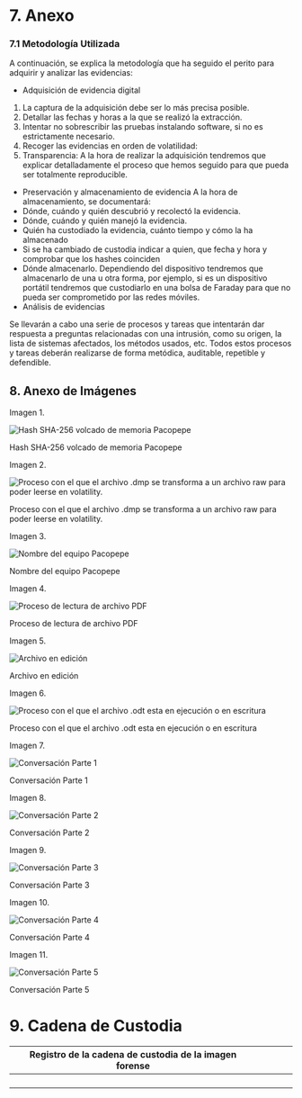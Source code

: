 # 7. Anexo

### 7.1 Metodología Utilizada

A continuación, se explica la metodología que ha seguido el perito para adquirir y analizar
las evidencias:

- Adquisición de evidencia digital
1. La captura de la adquisición debe ser lo más precisa posible.
2. Detallar las fechas y horas a la que se realizó la extracción.
3. Intentar no sobrescribir las pruebas instalando software, si no es estrictamente
necesario.
4. Recoger las evidencias en orden de volatilidad:
5. Transparencia: A la hora de realizar la adquisición tendremos que explicar
detalladamente el proceso que hemos seguido para que pueda ser totalmente
reproducible.
- Preservación y almacenamiento de evidencia
A la hora de almacenamiento, se documentará:
- Dónde, cuándo y quién descubrió y recolectó la evidencia.
-  Dónde, cuándo y quién manejó la evidencia.
-  Quién ha custodiado la evidencia, cuánto tiempo y cómo la ha almacenado
-  Si se ha cambiado de custodia indicar a quien, que fecha y hora y comprobar que los
hashes coinciden
-  Dónde almacenarlo. Dependiendo del dispositivo tendremos que almacenarlo de una
u otra forma, por ejemplo, si es un dispositivo portátil tendremos que custodiarlo en
una bolsa de Faraday para que no pueda ser comprometido por las redes móviles.
- Análisis de evidencias

Se llevarán a cabo una serie de procesos y tareas que intentarán dar respuesta a preguntas
relacionadas con una intrusión, como su origen, la lista de sistemas afectados, los métodos
usados, etc. Todos estos procesos y tareas deberán realizarse de forma metódica,
auditable, repetible y defendible.

## 8. Anexo de Imágenes

Imagen 1.

![Hash SHA-256 volcado de memoria Pacopepe](https://prod-files-secure.s3.us-west-2.amazonaws.com/a9ae4c88-2fb7-4fba-8f91-189f36219734/b31cf0e6-1c54-40b0-800e-39c925106385/Untitled.png)

Hash SHA-256 volcado de memoria Pacopepe

Imagen 2.

![Proceso con el que el archivo .dmp se transforma a un archivo raw para poder leerse en volatility.](https://prod-files-secure.s3.us-west-2.amazonaws.com/a9ae4c88-2fb7-4fba-8f91-189f36219734/dd4fe3b5-2ff2-42a6-8935-4db64be04a82/Untitled.png)

Proceso con el que el archivo .dmp se transforma a un archivo raw para poder leerse en volatility.

Imagen 3.

![Nombre del equipo Pacopepe](https://prod-files-secure.s3.us-west-2.amazonaws.com/a9ae4c88-2fb7-4fba-8f91-189f36219734/aa36c787-99ce-4302-b2e2-6b18af7a8f2b/Untitled.png)

Nombre del equipo Pacopepe

Imagen 4.

![Proceso de lectura de archivo PDF](https://prod-files-secure.s3.us-west-2.amazonaws.com/a9ae4c88-2fb7-4fba-8f91-189f36219734/2d568014-45d8-4af4-be12-0c4c27a9c305/Untitled.png)

Proceso de lectura de archivo PDF

Imagen 5.

![Archivo en edición](https://prod-files-secure.s3.us-west-2.amazonaws.com/a9ae4c88-2fb7-4fba-8f91-189f36219734/ab8d7d7a-26a2-4ac8-8c6f-dc0f9eed3a43/Untitled.png)

Archivo en edición

Imagen 6.

![Proceso con el que el archivo .odt esta en ejecución o en escritura](https://prod-files-secure.s3.us-west-2.amazonaws.com/a9ae4c88-2fb7-4fba-8f91-189f36219734/9268e1f3-3a4c-424c-b731-09d7696dcc73/Untitled.png)

Proceso con el que el archivo .odt esta en ejecución o en escritura

Imagen 7.

![Conversación Parte 1](https://prod-files-secure.s3.us-west-2.amazonaws.com/a9ae4c88-2fb7-4fba-8f91-189f36219734/a60bdca8-1c42-41ac-b09d-90434c2d9b4d/Untitled.png)

Conversación Parte 1

Imagen 8.

![Conversación Parte 2](https://prod-files-secure.s3.us-west-2.amazonaws.com/a9ae4c88-2fb7-4fba-8f91-189f36219734/600e96fd-6a1f-4a71-8dc6-d061dbdb2db3/3.png)

Conversación Parte 2

Imagen 9.

![Conversación Parte 3](https://prod-files-secure.s3.us-west-2.amazonaws.com/a9ae4c88-2fb7-4fba-8f91-189f36219734/b78e8e09-7d8e-422c-9978-a5eb6ea54dc0/4.png)

Conversación Parte 3

Imagen 10.

![Conversación Parte 4](https://prod-files-secure.s3.us-west-2.amazonaws.com/a9ae4c88-2fb7-4fba-8f91-189f36219734/ccccf03e-b2c9-4b95-85d8-b7fcd3b18033/Untitled.png)

Conversación Parte 4

Imagen 11.

![Conversación Parte 5](https://prod-files-secure.s3.us-west-2.amazonaws.com/a9ae4c88-2fb7-4fba-8f91-189f36219734/6ba09d85-adec-4ee8-b5ad-4c3d535b7254/6.png)

Conversación Parte 5

# 9. Cadena de Custodia

| Registro de la cadena de custodia de la imagen forense |  |  |  |  |
| --- | --- | --- | --- | --- |
|  |  |  |  |  |
|  |  |  |  |  |
|  |  |  |  |  |
|  |  |  |  |  |
